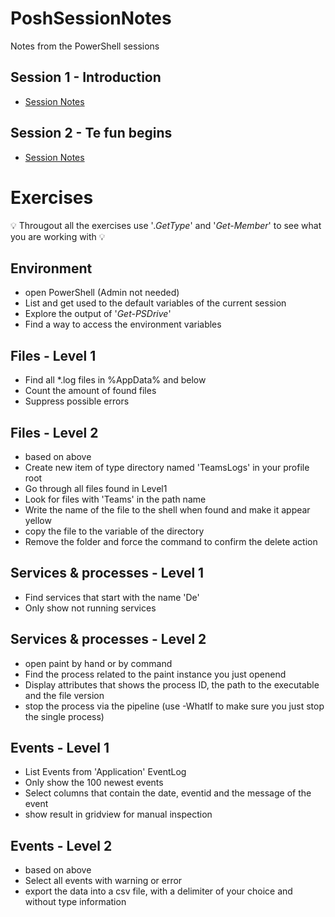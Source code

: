 # PoshSessionNotes
Notes from the PowerShell sessions

## Session 1 - Introduction
- [Session Notes](https://github.com/psymonious/PoshSessionNotes/blob/master/session1.ps1)

## Session 2 - Te fun begins
- [Session Notes](https://github.com/psymonious/PoshSessionNotes/blob/master/session2.ps1)

# Exercises
&#x1F4A1; Througout all the exercises use '*.GetType*' and '*Get-Member*' to see what you are working with &#x1F4A1;

## Environment
- open PowerShell (Admin not needed)
- List and get used to the default variables of the current session
- Explore the output of '*Get-PSDrive*'
- Find a way to access the environment variables

## Files - Level 1
- Find all *.log files in %AppData% and below
- Count the amount of found files
- Suppress possible errors

## Files - Level 2
- based on above
- Create new item of type directory named 'TeamsLogs' in your profile root
- Go through all files found in Level1
- Look for files with 'Teams' in the path name
- Write the name of the file to the shell when found and make it appear yellow
- copy the file to the variable of the directory
- Remove the folder and force the command to confirm the delete action

## Services & processes - Level 1
- Find services that start with the name 'De'
- Only show not running services

## Services & processes - Level 2
- open paint by hand or by command
- Find the process related to the paint instance you just openend
- Display attributes that shows the process ID, the path to the executable and the file version
- stop the process via the pipeline (use -WhatIf to make sure you just stop the single process)

## Events - Level 1
- List Events from 'Application' EventLog
- Only show the 100 newest events
- Select columns that contain the date, eventid and the message of the event
- show result in gridview for manual inspection

## Events - Level 2
- based on above
- Select all events with warning or error
- export the data into a csv file, with a delimiter of your choice and without type information